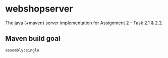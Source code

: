 # webshopserver
The java (+maven) server implementation for Assignment 2 - Task 2.1 & 2.2.

## Maven build goal
`assembly:single`
